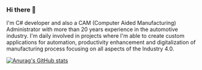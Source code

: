 ### Hi there 👋

I'm C# developer and also a CAM (Computer Aided Manufacturing) Administrator with more than 20 years experience in the automotive industry. I'm daily involved in projects where I'm able to create custom applications for automation, productivity enhancement and digitalization of manufacturing process focusing on all aspects of the Industry 4.0.

[![Anurag's GitHub stats](https://github-readme-stats.vercel.app/api?username=racamargo)](https://github.com/anuraghazra/github-readme-stats)
